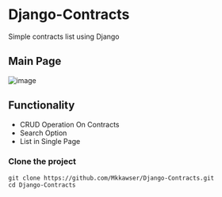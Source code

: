 # Django-Contracts
Simple contracts list using Django

## Main Page
![image](https://user-images.githubusercontent.com/109532781/184538905-0daf9ba4-93fb-4c88-b9d0-adf6aed3a818.png)

## Functionality
  - CRUD Operation On Contracts
  - Search Option
  - List in Single Page

### Clone the project

```
git clone https://github.com/Mkkawser/Django-Contracts.git
cd Django-Contracts
```
